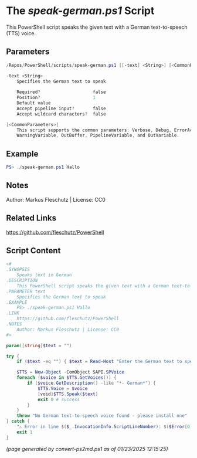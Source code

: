 The *speak-german.ps1* Script
===========================

This PowerShell script speaks the given text with a German text-to-speech (TTS) voice.

Parameters
----------
```powershell
/Repos/PowerShell/scripts/speak-german.ps1 [[-text] <String>] [<CommonParameters>]

-text <String>
    Specifies the German text to speak
    
    Required?                    false
    Position?                    1
    Default value                
    Accept pipeline input?       false
    Accept wildcard characters?  false

[<CommonParameters>]
    This script supports the common parameters: Verbose, Debug, ErrorAction, ErrorVariable, WarningAction, 
    WarningVariable, OutBuffer, PipelineVariable, and OutVariable.
```

Example
-------
```powershell
PS> ./speak-german.ps1 Hallo

```

Notes
-----
Author: Markus Fleschutz | License: CC0

Related Links
-------------
https://github.com/fleschutz/PowerShell

Script Content
--------------
```powershell
<#
.SYNOPSIS
	Speaks text in German 
.DESCRIPTION
	This PowerShell script speaks the given text with a German text-to-speech (TTS) voice.
.PARAMETER text
	Specifies the German text to speak
.EXAMPLE
	PS> ./speak-german.ps1 Hallo
.LINK
	https://github.com/fleschutz/PowerShell
.NOTES
	Author: Markus Fleschutz | License: CC0
#>

param([string]$text = "")

try {
	if ($text -eq "") { $text = Read-Host "Enter the German text to speak" }

	$TTS = New-Object -ComObject SAPI.SPVoice
	foreach ($voice in $TTS.GetVoices()) {
		if ($voice.GetDescription() -like "*- German*") { 
			$TTS.Voice = $voice
			[void]$TTS.Speak($text)
			exit 0 # success
		}
	}
	throw "No German text-to-speech voice found - please install one"
} catch {
	"⚠️ Error in line $($_.InvocationInfo.ScriptLineNumber): $($Error[0])"
	exit 1
}
```

*(page generated by convert-ps2md.ps1 as of 01/23/2025 12:15:25)*
